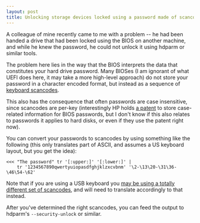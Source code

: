 ```yaml
---
layout: post
title: Unlocking storage devices locked using a password made of scancodes
---
```


A colleague of mine recently came to me with a problem -- he had been handed a
drive that had been locked using the BIOS on another machine, and while he knew
the password, he could not unlock it using hdparm or similar tools.

The problem here lies in the way that the BIOS interprets the data that
constitutes your hard drive password. Many BIOSes (I am ignorant of what UEFI
does here, it may take a more high-level approach) do not store your password
in a character encoded format, but instead as a sequence of [keyboard
scancodes][scancodes].

This also has the consequence that often passwords are case insensitive, since
scancodes are per-key (interestingly HP holds [a patent][patent] to store
case-related information for BIOS passwords, but I don't know if this also
relates to passwords it applies to hard disks, or even if they use the patent
right now).

You can convert your passwords to scancodes by using something like the
following (this only translates part of ASCII, and assumes a US keyboard
layout, but you get the idea):

    <<< "The password" tr '[:upper:]' '[:lower:]' |
        tr '1234567890qwertyuiopasdfghjklzxcvbnm' '\2-\13\20-\31\36-\46\54-\62'

Note that if you are using a USB keyboard you [may be using a totally different
set of scancodes][usb], and will need to translate accordingly to that instead.

After you've determined the right scancodes, you can feed the output to
hdparm's `--security-unlock` or similar.

[patent]: http://www.google.com/patents/US7619544
[usb]: http://www.win.tue.nl/~aeb/linux/kbd/scancodes-14.html
[scancodes]: http://www.barcodeman.com/altek/mule/scandoc.php
